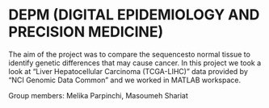 # DEPM (DIGITAL EPIDEMIOLOGY AND PRECISION MEDICINE)

The aim of the project was to compare the sequencesto normal tissue to identify genetic differences that may cause cancer.
In this project we took a look at “Liver Hepatocellular Carcinoma (TCGA-LIHC)” data provided by “NCI Genomic Data Common” and we worked in MATLAB workspace.

Group members:
Melika Parpinchi,
Masoumeh Shariat
